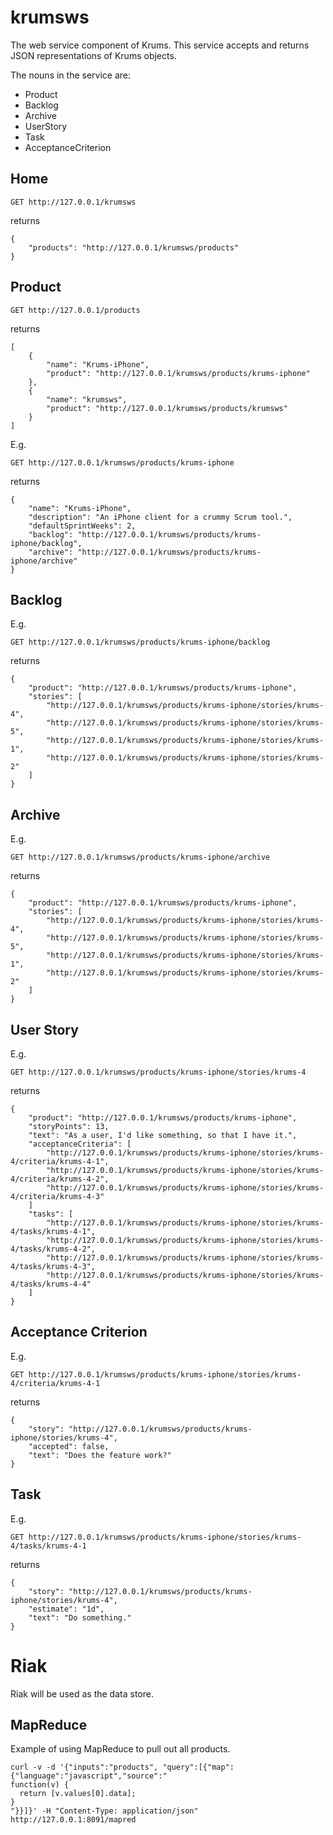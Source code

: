 krumsws
=======

The web service component of Krums. This service accepts and returns JSON representations of Krums objects.

The nouns in the service are:

* Product
* Backlog
* Archive
* UserStory
* Task
* AcceptanceCriterion

Home
----

	GET http://127.0.0.1/krumsws

returns

	{
		"products": "http://127.0.0.1/krumsws/products"
	}

Product
-------

	GET http://127.0.0.1/products

returns

	[
		{
			"name": "Krums-iPhone",
			"product": "http://127.0.0.1/krumsws/products/krums-iphone"
		},
		{
			"name": "krumsws",
			"product": "http://127.0.0.1/krumsws/products/krumsws"
		}
	]

E.g.

	GET http://127.0.0.1/krumsws/products/krums-iphone

returns

	{
		"name": "Krums-iPhone",
	    "description": "An iPhone client for a crummy Scrum tool.",
		"defaultSprintWeeks": 2,
		"backlog": "http://127.0.0.1/krumsws/products/krums-iphone/backlog",
		"archive": "http://127.0.0.1/krumsws/products/krums-iphone/archive"
	}

Backlog
-------

E.g.

	GET http://127.0.0.1/krumsws/products/krums-iphone/backlog

returns

	{
		"product": "http://127.0.0.1/krumsws/products/krums-iphone",
		"stories": [
			"http://127.0.0.1/krumsws/products/krums-iphone/stories/krums-4",
			"http://127.0.0.1/krumsws/products/krums-iphone/stories/krums-5",
			"http://127.0.0.1/krumsws/products/krums-iphone/stories/krums-1",
			"http://127.0.0.1/krumsws/products/krums-iphone/stories/krums-2"
		]
	}

Archive
-------

E.g.

	GET http://127.0.0.1/krumsws/products/krums-iphone/archive

returns

	{
		"product": "http://127.0.0.1/krumsws/products/krums-iphone",
		"stories": [
			"http://127.0.0.1/krumsws/products/krums-iphone/stories/krums-4",
			"http://127.0.0.1/krumsws/products/krums-iphone/stories/krums-5",
			"http://127.0.0.1/krumsws/products/krums-iphone/stories/krums-1",
			"http://127.0.0.1/krumsws/products/krums-iphone/stories/krums-2"
		]
	}

User Story
----------

E.g.

	GET http://127.0.0.1/krumsws/products/krums-iphone/stories/krums-4

returns

	{
		"product": "http://127.0.0.1/krumsws/products/krums-iphone",
		"storyPoints": 13,
		"text": "As a user, I'd like something, so that I have it.",
		"acceptanceCriteria": [
			"http://127.0.0.1/krumsws/products/krums-iphone/stories/krums-4/criteria/krums-4-1",
			"http://127.0.0.1/krumsws/products/krums-iphone/stories/krums-4/criteria/krums-4-2",
			"http://127.0.0.1/krumsws/products/krums-iphone/stories/krums-4/criteria/krums-4-3"
		]
		"tasks": [
			"http://127.0.0.1/krumsws/products/krums-iphone/stories/krums-4/tasks/krums-4-1",
			"http://127.0.0.1/krumsws/products/krums-iphone/stories/krums-4/tasks/krums-4-2",
			"http://127.0.0.1/krumsws/products/krums-iphone/stories/krums-4/tasks/krums-4-3",
			"http://127.0.0.1/krumsws/products/krums-iphone/stories/krums-4/tasks/krums-4-4"
		]
	}

Acceptance Criterion
--------------------

E.g.

	GET http://127.0.0.1/krumsws/products/krums-iphone/stories/krums-4/criteria/krums-4-1

returns

	{
		"story": "http://127.0.0.1/krumsws/products/krums-iphone/stories/krums-4",
		"accepted": false,
		"text": "Does the feature work?"
	}

Task
----

E.g.

	GET http://127.0.0.1/krumsws/products/krums-iphone/stories/krums-4/tasks/krums-4-1

returns

	{
		"story": "http://127.0.0.1/krumsws/products/krums-iphone/stories/krums-4",
		"estimate": "1d",
		"text": "Do something."
	}

Riak
====

Riak will be used as the data store.

MapReduce
---------

Example of using MapReduce to pull out all products.

	curl -v -d '{"inputs":"products", "query":[{"map":{"language":"javascript","source":"
	function(v) {
	  return [v.values[0].data];
	}
	"}}]}' -H "Content-Type: application/json" http://127.0.0.1:8091/mapred
